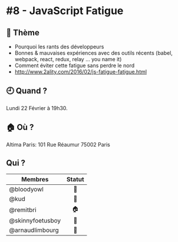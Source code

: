 # #8 - JavaScript Fatigue

## 💬 Thème

- Pourquoi les rants des développeurs
- Bonnes & mauvaises expériences avec des outils récents (babel, webpack, react, redux, relay … you name it)
- Comment éviter cette fatigue sans perdre le nord
- http://www.2ality.com/2016/02/js-fatigue-fatigue.html

## 🕘 Quand ?

Lundi 22 Février à 19h30.

## 🏠 Où ?

Altima Paris: 101 Rue Réaumur 75002 Paris

## Qui ?

Membres | Statut |
--------|:------:|
@bloodyowl | 🍻
@kud | 👮
@remitbri | 🏠
@skinnyfoetusboy | 👾
@arnaudlimbourg | 🦀
